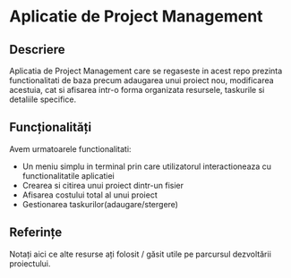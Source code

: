 # Aplicatie de Project Management

## Descriere

Aplicatia de Project Management care se regaseste in acest repo prezinta functionalitati de baza precum adaugarea unui proiect nou, modificarea acestuia, cat si afisarea intr-o forma organizata resursele, taskurile si detaliile specifice.

## Funcționalități

Avem urmatoarele functionalitati:
- Un meniu simplu in terminal prin care utilizatorul interactioneaza cu functionalitatile aplicatiei
- Crearea si citirea unui proiect dintr-un fisier
- Afisarea costului total al unui proiect
- Gestionarea taskurilor(adaugare/stergere)

## Referințe

Notați aici ce alte resurse ați folosit / găsit utile pe parcursul dezvoltării proiectului.
